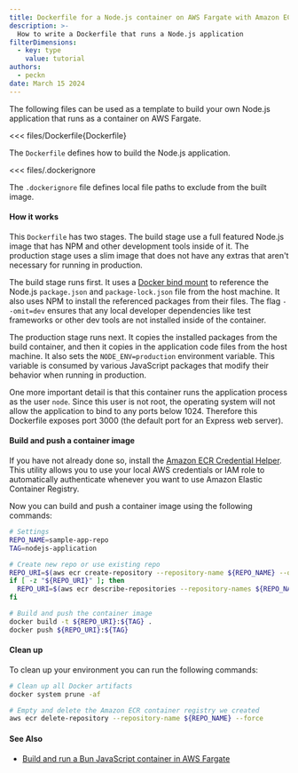 ```yaml
---
title: Dockerfile for a Node.js container on AWS Fargate with Amazon ECS
description: >-
  How to write a Dockerfile that runs a Node.js application
filterDimensions:
  - key: type
    value: tutorial
authors:
  - peckn
date: March 15 2024
---
```


The following files can be used as a template to build your own Node.js application that runs as a container on AWS Fargate.


<tabs>

<tab label="Dockerfile">

<<< files/Dockerfile{Dockerfile}

The `Dockerfile` defines how to build the Node.js application.

</tab>
<tab label=".dockerignore">

<<< files/.dockerignore

</tab>

The `.dockerignore` file defines local file paths to exclude from the built image.

</tabs>


#### How it works

This `Dockerfile` has two stages. The build stage use a full featured Node.js image that has NPM and other development tools inside of it. The production stage uses a slim image that does not have any extras that aren't necessary for running in production.

The build stage runs first. It uses a [Docker bind mount](https://docs.docker.com/storage/bind-mounts/) to reference the Node.js `package.json` and `package-lock.json` file from the host machine. It also uses NPM to install the referenced packages from their files. The flag `--omit=dev` ensures that any local developer dependencies like test frameworks or other dev tools are not installed inside of the container.

The production stage runs next. It copies the installed packages from the build container, and then it copies in the application code files from the host machine. It also sets the `NODE_ENV=production` environment variable. This variable is consumed by various JavaScript packages that modify their behavior when running in production.

One more important detail is that this container runs the application process as the user `node`. Since this user is not root, the operating system will not allow the application to bind to any ports below 1024. Therefore this Dockerfile exposes port 3000 (the default port for an Express web server).

#### Build and push a container image

If you have not already done so, install the [Amazon ECR Credential Helper](https://github.com/awslabs/amazon-ecr-credential-helper). This utility allows you to use your local AWS credentials or IAM role to automatically authenticate whenever you want to use Amazon Elastic Container Registry.

Now you can build and push a container image using the following commands:

```sh
# Settings
REPO_NAME=sample-app-repo
TAG=nodejs-application

# Create new repo or use existing repo
REPO_URI=$(aws ecr create-repository --repository-name ${REPO_NAME} --query 'repository.repositoryUri' --output text)
if [ -z "${REPO_URI}" ]; then
  REPO_URI=$(aws ecr describe-repositories --repository-names ${REPO_NAME} --query 'repositories[0].repositoryUri' --output text)
fi

# Build and push the container image
docker build -t ${REPO_URI}:${TAG} .
docker push ${REPO_URI}:${TAG}
```

#### Clean up

To clean up your environment you can run the following commands:

```sh
# Clean up all Docker artifacts
docker system prune -af

# Empty and delete the Amazon ECR container registry we created
aws ecr delete-repository --repository-name ${REPO_NAME} --force
```

#### See Also

- [Build and run a Bun JavaScript container in AWS Fargate](bun-js-aws-sdk-container)